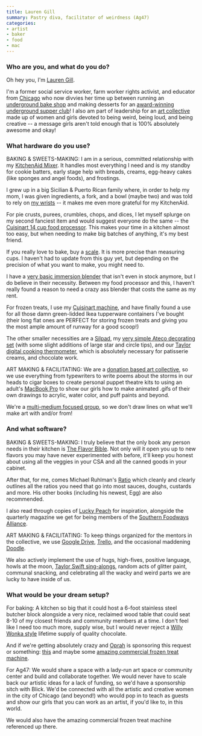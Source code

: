 ```yaml
---
title: Lauren Gill
summary: Pastry diva, facilitator of weirdness (Ag47)
categories:
- artist
- baker
- food
- mac
---
```


### Who are you, and what do you do?

Oh hey you, I'm [Lauren Gill](http://www.twitter.com/sparklepathz/ "Lauren's Twitter account.").

I'm a former social service worker, farm worker rights activist, and educator from [Chicago](http://en.wikipedia.org/wiki/Humboldt_Park,_Chicago "The Wikipedia entry for Humboldt Park, Chicago.") who now divvies her time up between running an [underground bake shop](http://lilbitbakeshop.com/ "Lauren's bake shop.") and making desserts for an [award-winning](http://www.chicagoreader.com/chicago/best-underground-dining/BestOf?oid=13794982 "An article about Relish, the underground dining club.") [underground supper club](http://relishunderground.wix.com/relishunderground "The Relish underground supper club.")! I also am part of leadership for an [art collective](http://www.ag47collective.com/ "The AG47 art collective website.") made up of women and girls devoted to being weird, being loud, and being creative -- a message girls aren't told enough that is 100% absolutely awesome and okay!

### What hardware do you use?

BAKING & SWEETS-MAKING: I am in a serious, committed relationship with my [KitchenAid Mixer][artisan-stand-mixer]. It handles most everything I need and is my standby for cookie batters, early stage help with breads, creams, egg-heavy cakes (like sponges and angel foods), and frostings.

I grew up in a big Sicilian & Puerto Rican family where, in order to help my mom, I was given ingredients, a fork, and a bowl (maybe two) and was told to rely on [my wrists](http://www.ninds.nih.gov/disorders/carpal_tunnel/detail_carpal_tunnel.htm "A fact sheet about carpal tunnel syndrome.") -- it makes me even more grateful for my KitchenAid.

For pie crusts, purees, crumbles, chops, and dices, I let myself splurge on my second fanciest item and would suggest everyone do the same -- the [Cuisinart 14 cup food processor][custom-14]. This makes your time in a kitchen almost too easy, but when needing to make big batches of anything, it's my best friend.

If you really love to bake, buy a [scale][precision-pro]. It is more precise than measuring cups. I haven't had to update from this guy yet, but depending on the precision of what you want to make, you might need to.

I have a [very basic immersion blender][technique-4-in-1] that isn't even in stock anymore, but I do believe in their necessity. Between my food processor and this, I haven't really found a reason to need a crazy ass blender that costs the same as my rent.

For frozen treats, I use my [Cuisinart machine][ice-21r], and have finally found a use for all those damn green-lidded Ikea tupperware containers I've bought (their long flat ones are PERFECT for storing frozen treats and giving you the most ample amount of runway for a good scoop!)

The other smaller necessities are a [Silpad][non-stick-silicone-baking-mat-set], my [very simple Ateco decorating set][14-piece-cake-decorating-set] (with some slight additions of large star and circle tips), and our [Taylor digital cooking thermometer][1470], which is absolutely necessary for patisserie creams, and chocolate work.

ART MAKING & FACILITATING: We are a [donation based art collective](https://www.flickr.com/photos/104172734@N02/ "Ag47's photos on Flickr."), so we use everything from typewriters to write poems about the storms in our heads to cigar boxes to create personal puppet theatre kits to using an adult's [MacBook Pro][macbook-pro] to show our girls how to make animated .gifs of their own drawings to acrylic, water color, and puff paints and beyond.

We're a [multi-medium focused group](https://www.facebook.com/Ag47collective/photos_stream "Ag47's photos on Facebook."), so we don't draw lines on what we'll make art with and/or from!

### And what software?

BAKING & SWEETS-MAKING: I truly believe that the only book any person needs in their kitchen is [The Flavor Bible](http://www.amazon.com/The-Flavor-Bible-Creativity-Imaginative/dp/0316118400 "A book about flavours."). Not only will it open you up to new flavors you may have never experimented with before, it'll keep you honest about using all the veggies in your CSA and all the canned goods in your cabinet.

After that, for me, comes Michael Ruhlman's [Ratio](http://www.amazon.com/Ratio-Simple-Behind-Everyday-Cooking/dp/1416571728 "A book about the maths in food measurements.") which cleanly and clearly outlines all the ratios you need that go into most sauces, doughs, custards and more. His other books (including his newest, Egg) are also recommended.

I also read through copies of [Lucky Peach](http://lky.ph/ "The Lucky Peach website.") for inspiration, alongside the quarterly magazine we get for being members of the [Southern Foodways Alliance](https://www.southernfoodways.org/ "The Southern Foodways Alliance site.").

ART MAKING & FACILITATING: To keep things organized for the mentors in the collective, we use [Google Drive][google-drive], [Trello][], and the occasional maddening [Doodle][].

We also actively implement the use of hugs, high-fives, positive language, howls at the moon, [Taylor Swift sing-alongs](https://www.youtube.com/watch?v=WA4iX5D9Z64 "The 'We Are Never Ever Getting Back Together' Taylor Swift song on YouTube."), random acts of glitter paint, communal snacking, and celebrating all the wacky and weird parts we are lucky to have inside of us.

### What would be your dream setup?

For baking: A kitchen so big that it could host a 6-foot stainless steel butcher block alongside a very nice, reclaimed wood table that could seat 8-10 of my closest friends and community members at a time. I don't feel like I need too much more, supply wise, but I would never reject a [Willy Wonka style](https://www.youtube.com/watch?v=-VujGNQpRjQ "A YouTube video showing a snippet from the Willy Wonka film.") lifetime supply of quality chocolate.

And if we're getting absolutely crazy and [Oprah](http://i.imgur.com/9FPbIOb.gif "A .GIF of Oprah and bees.") is sponsoring this request or something: [this][ja14g] and maybe some [amazing commercial frozen treat machine][b24].

For Ag47: We would share a space with a lady-run art space or community center and build and collaborate together. We would never have to scale back our artistic ideas for a lack of funding, so we'd have a sponsorship sitch with Blick. We'd be connected with all the artistic and creative women in the city of Chicago (and beyond!) who would pop in to teach as guests and show our girls that you can work as an artist, if you'd like to, in this world.

We would also have the amazing commercial frozen treat machine referenced up there.

[14-piece-cake-decorating-set]: https://www.amazon.com/Ateco-14-Piece-Cake-Decorating-Set/dp/B000BVFYTA "A cake decorating set."
[1470]: https://www.amazon.com/Taylor-1470-Digital-Cooking-Thermometer/dp/B00004XSC5 "A digital thermometer and timer."
[ice-21r]: https://www.cuisinart.com/products/ice_cream/ice-21r.html "An ice cream and yoghurt maker."
[non-stick-silicone-baking-mat-set]: https://www.amazon.com/Artisan-pk-Non-Stick-Silicone-Baking/dp/B00629K4YK/ "A set of non-stick baking mats."
[technique-4-in-1]: https://www.overstock.com/Home-Garden/Cooks-Essentials-K21942-Technique-Heavy-duty-4-in-1-Combination-Immersion-Blender-Refurbished/5333329/product.html "An immersion blender."
[artisan-stand-mixer]: https://www.amazon.com/KitchenAid-KSM150PSBY-Artisan-Series-Pouring/dp/B000P9GWGW "A kitchen mixer."
[macbook-pro]: https://www.apple.com/macbook-pro/ "A laptop."
[ja14g]: http://www.foodservicewarehouse.com/doyon/ja14g/p375759.aspx "A 39 inch gas convection oven."
[custom-14]: https://www.cuisinart.com/products/food_processors/dfp-14bcn.html "A food processor."
[b24]: http://www.lovesthermal.com/hard-pack-gelato-batch-machines/ "A high-capacity batch freezer."
[precision-pro]: https://www.amazon.com/EatSmart-Precision-Digital-Kitchen-Silver/dp/B001N07KUE/ "Kitchen scales."
[google-drive]: https://drive.google.com/ "A cloud storage service."
[trello]: https://trello.com/ "A project management service."
[doodle]: https://doodle.com/ "A web service for scheduling."
